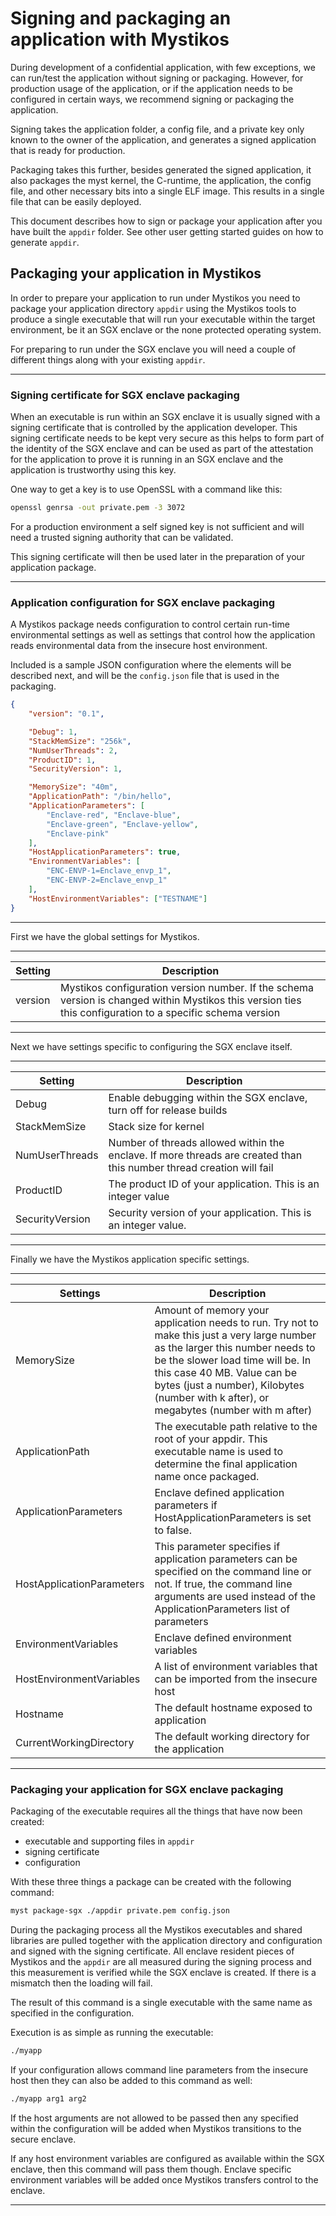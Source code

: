 # Signing and packaging an application with Mystikos

During development of a confidential application, with few exceptions,
we can run/test the application without signing or packaging. However,
for production usage of the application, or if the application needs to
be configured in certain ways, we recommend signing or packaging the
application.

Signing takes the application folder, a config file, and a private key
only known to the owner of the application, and generates a signed
application that is ready for production.

Packaging takes this further, besides generated the signed application,
it also packages the myst kernel, the C-runtime, the application,
the config file, and other necessary bits into a single ELF image.
This results in a single file that can be easily deployed.

This document describes how to sign or package your application after you
have built the `appdir` folder. See other user getting started guides on
how to generate `appdir`.


## Packaging your application in Mystikos

In order to prepare your application to run under Mystikos you need to package your application directory `appdir` using the Mystikos tools to produce a single executable that will run your executable within the target environment, be it an SGX enclave or the none protected operating system.

For preparing to run under the SGX enclave you will need a couple of different things along with your existing `appdir`.

---

### Signing certificate for SGX enclave packaging

When an executable is run within an SGX enclave it is usually signed with a signing certificate that is controlled by the application developer. This signing certificate needs to be kept very secure as this helps to form part of the identity of the SGX enclave and can be used as part of the attestation for the application to prove it is running in an SGX enclave and the application is trustworthy using this key.

One way to get a key is to use OpenSSL with a command like this:

```bash
openssl genrsa -out private.pem -3 3072
```

For a production environment a self signed key is not sufficient and will need a trusted signing authority that can be validated.

This signing certificate will then be used later in the preparation of your application package.

---

### Application configuration for SGX enclave packaging

A Mystikos package needs configuration to control certain run-time environmental settings as well as settings that control how the application reads environmental data from the insecure host environment.

Included is a sample JSON configuration where the elements will be described next, and will be the `config.json` file that is used in the packaging.

```json
{
    "version": "0.1",

    "Debug": 1,
    "StackMemSize": "256k",
    "NumUserThreads": 2,
    "ProductID": 1,
    "SecurityVersion": 1,

    "MemorySize": "40m",
    "ApplicationPath": "/bin/hello",
    "ApplicationParameters": [
        "Enclave-red", "Enclave-blue",
        "Enclave-green", "Enclave-yellow",
        "Enclave-pink"
    ],
    "HostApplicationParameters": true,
    "EnvironmentVariables": [
        "ENC-ENVP-1=Enclave_envp_1",
        "ENC-ENVP-2=Enclave_envp_1"
    ],
    "HostEnvironmentVariables": ["TESTNAME"]
}
```

---

First we have the global settings for Mystikos.

---

Setting | Description
-|-
version | Mystikos configuration version number. If the schema version is changed within Mystikos this version ties this configuration to a specific schema version

---

Next we have settings specific to configuring the SGX enclave itself.

---

Setting | Description
-|-
Debug | Enable debugging within the SGX enclave, turn off for release builds
StackMemSize | Stack size for kernel
NumUserThreads | Number of threads allowed within the enclave. If more threads are created than this number thread creation will fail
ProductID | The product ID of your application. This is an integer value
SecurityVersion | Security version of your application. This is an integer value.

---

Finally we have the Mystikos application specific settings.

---

Settings | Description
-|-
MemorySize | Amount of memory your application needs to run. Try not to make this just a very large number as the larger this number needs to be the slower load time will be. In this case 40 MB. Value can be bytes (just a number), Kilobytes (number with k after), or megabytes (number with m after)
ApplicationPath | The executable path relative to the root of your appdir. This executable name is used to determine the final application name once packaged.
ApplicationParameters | Enclave defined application parameters if HostApplicationParameters is set to false.
HostApplicationParameters | This parameter specifies if application parameters can be specified on the command line or not. If true, the command line arguments are used instead of the ApplicationParameters list of parameters
EnvironmentVariables | Enclave defined environment variables
HostEnvironmentVariables | A list of environment variables that can be imported from the insecure host
Hostname | The default hostname exposed to application
CurrentWorkingDirectory | The default working directory for the application


---

### Packaging your application for SGX enclave packaging

Packaging of the executable requires all the things that have now been created:

* executable and supporting files in `appdir`
* signing certificate
* configuration

With these three things a package can be created with the following command:

```bash
myst package-sgx ./appdir private.pem config.json
```

During the packaging process all the Mystikos executables and shared libraries are pulled together with the application directory and configuration and signed with the signing certificate. All enclave resident pieces of Mystikos and the `appdir` are all measured during the signing process and this measurement is verified while the SGX enclave is created. If there is a mismatch then the loading will fail.

The result of this command is a single executable with the same name as specified in the configuration.

Execution is as simple as running the executable:

```bash
./myapp
```

If your configuration allows command line parameters from the insecure host then they can also be added to this command as well:

```bash
./myapp arg1 arg2
```

If the host arguments are not allowed to be passed then any specified within the configuration will be added when Mystikos transitions to the secure enclave.

If any host environment variables are configured as available within the SGX enclave, then this command will pass them though. Enclave specific environment variables will be added once Mystikos transfers control to the enclave.

---
